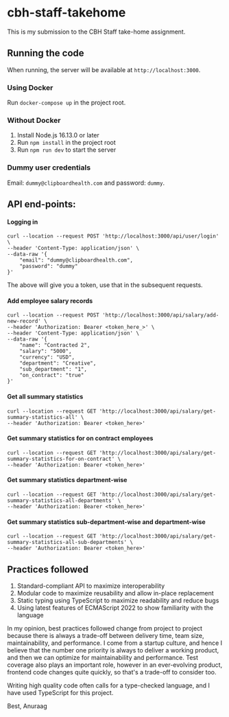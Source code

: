 # cbh-staff-takehome

This is my submission to the CBH Staff take-home assignment.

## Running the code
When running, the server will be available at `http://localhost:3000`.

### Using Docker
Run `docker-compose up` in the project root.

### Without Docker
1. Install Node.js 16.13.0 or later
2. Run `npm install` in the project root
3. Run `npm run dev` to start the server

### Dummy user credentials
Email: `dummy@clipboardhealth.com` and password: `dummy`.

## API end-points:
#### Logging in
```
curl --location --request POST 'http://localhost:3000/api/user/login' \
--header 'Content-Type: application/json' \
--data-raw '{
    "email": "dummy@clipboardhealth.com",
    "password": "dummy"
}'
```
The above will give you a token, use that in the subsequent requests.

#### Add employee salary records
```
curl --location --request POST 'http://localhost:3000/api/salary/add-new-record' \
--header 'Authorization: Bearer <token_here_>' \
--header 'Content-Type: application/json' \
--data-raw '{
    "name": "Contracted 2",
    "salary": "5000",
    "currency": "USD",
    "department": "Creative",
    "sub_department": "1",
    "on_contract": "true"
}'
```
#### Get all summary statistics
```
curl --location --request GET 'http://localhost:3000/api/salary/get-summary-statistics-all' \
--header 'Authorization: Bearer <token_here>'
```

#### Get summary statistics for on contract employees
```
curl --location --request GET 'http://localhost:3000/api/salary/get-summary-statistics-for-on-contract' \
--header 'Authorization: Bearer <token_here>'
```

#### Get summary statistics department-wise
```
curl --location --request GET 'http://localhost:3000/api/salary/get-summary-statistics-all-departments' \
--header 'Authorization: Bearer <token_here>'
```

#### Get summary statistics sub-department-wise and department-wise
```
curl --location --request GET 'http://localhost:3000/api/salary/get-summary-statistics-all-sub-departments' \
--header 'Authorization: Bearer <token_here>'
```


## Practices followed
1. Standard-compliant API to maximize interoperability
2. Modular code to maximize reusability and allow in-place replacement
3. Static typing using TypeScript to maximize readability and reduce bugs
4. Using latest features of ECMAScript 2022 to show familiarity with the language

In my opinion, best practices followed change from project to project because there is always a trade-off between delivery time, team size, maintainability, and performance. I come from a startup culture, and hence I believe that the number one priority is always to deliver a working product, and then we can optimize for maintainability and performance. Test coverage also plays an important role, however in an ever-evolving product, frontend code changes quite quickly, so that's a trade-off to consider too.

Writing high quality code often calls for a type-checked language, and I have used TypeScript for this project.

Best,
Anuraag